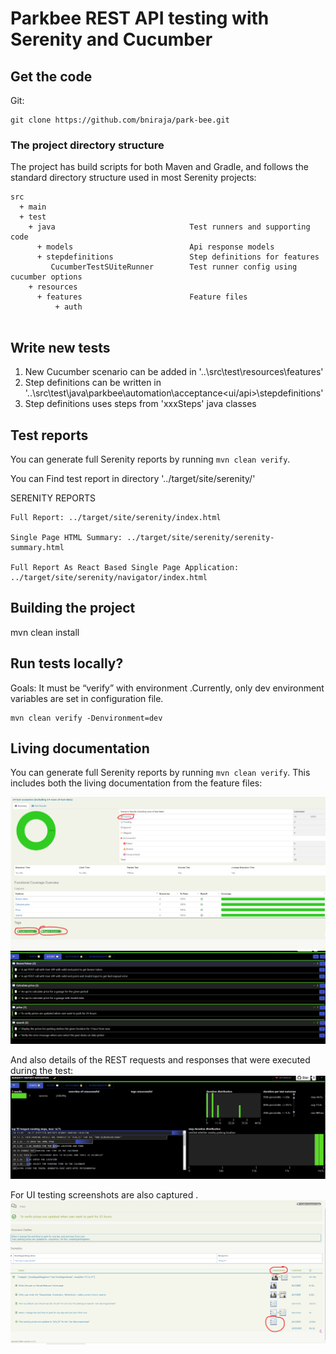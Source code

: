 # Parkbee REST API testing with Serenity and Cucumber

## Get the code

Git:

    git clone https://github.com/bniraja/park-bee.git
   
### The project directory structure
The project has build scripts for both Maven and Gradle, and follows the standard directory structure used in most Serenity projects:
```Gherkin
src
  + main
  + test
    + java                              Test runners and supporting code
      + models                          Api response models
      + stepdefinitions                 Step definitions for features
         CucumberTestSUiteRunner        Test runner config using cucumber options
    + resources
      + features                        Feature files
          + auth
                      

```

## Write new tests
1. New Cucumber scenario can be added in '..\src\test\resources\features'
2. Step definitions can be written in '..\src\test\java\parkbee\automation\acceptance\<ui/api>\stepdefinitions'
3. Step definitions uses steps from 'xxxSteps' java classes 
 

## Test reports

You can generate full Serenity reports by running `mvn clean verify`. 

You can Find test report in directory '../target/site/serenity/'

SERENITY REPORTS
```
Full Report: ../target/site/serenity/index.html

Single Page HTML Summary: ../target/site/serenity/serenity-summary.html

Full Report As React Based Single Page Application: ../target/site/serenity/navigator/index.html
```

## Building the project
mvn clean install

## Run tests locally?
Goals:
It must be “verify” with environment .Currently, only dev environment variables are set in configuration file.
````
mvn clean verify -Denvironment=dev
````
## Living documentation
You can generate full Serenity reports by running `mvn clean verify`.
This includes both the living documentation from the feature files:

![img.png](src/docs/livedoc/summary.png)
![img.png](src/docs/livedoc/features-reactive.png)

And also details of the REST requests and responses that were executed during the test:
![img.png](src/docs/livedoc/img.png)

For UI testing screenshots are also captured .
![img.png](src/docs/livedoc/ui-screenshots.png)